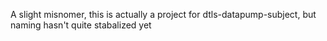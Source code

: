 A slight misnomer, this is actually a project for dtls-datapump-subject, but naming
hasn't quite stabalized yet